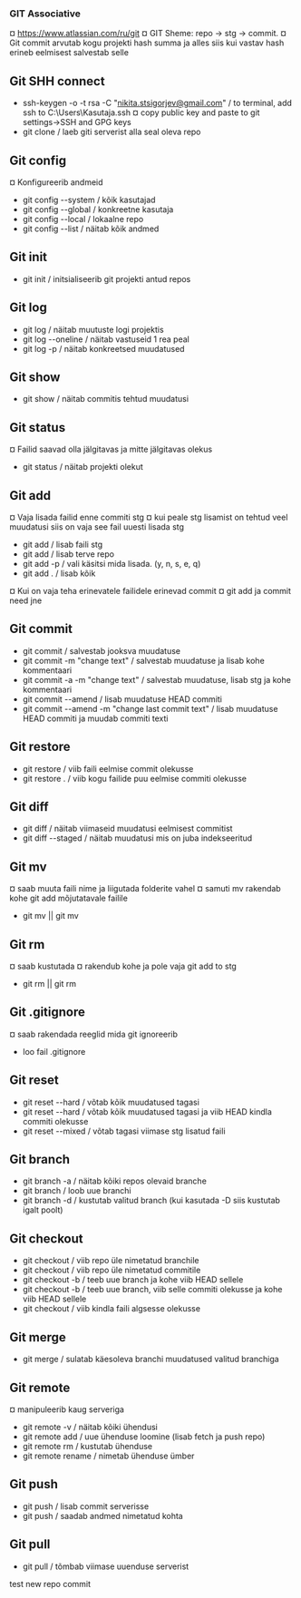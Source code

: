 ### GIT Associative
¤ https://www.atlassian.com/ru/git
¤ GIT Sheme: repo -> stg -> commit.
¤ Git commit arvutab kogu projekti hash summa ja alles siis kui vastav hash erineb eelmisest salvestab selle

## Git SHH connect
* ssh-keygen -o -t rsa -C "nikita.stsigorjev@gmail.com"             / to terminal, add ssh to C:\Users\Kasutaja\.ssh
¤ copy public key and paste to git settings->SSH and GPG keys
* git clone <git-repo-SHH>                                          / laeb giti serverist alla seal oleva repo

## Git config
¤ Konfigureerib andmeid
* git config --system   / kõik kasutajad
* git config --global   / konkreetne kasutaja
* git config --local    / lokaalne repo
* git config --list     / näitab kõik andmed

## Git init
* git init              / initsialiseerib git projekti antud repos

## Git log
* git log               / näitab muutuste logi projektis
* git log --oneline     / näitab vastuseid 1 rea peal
* git log -p            / näitab konkreetsed muudatused

## Git show
* git show <commitNr>   / näitab commitis tehtud muudatusi

## Git status
¤ Failid saavad olla jälgitavas ja mitte jälgitavas olekus
* git status            / näitab projekti olekut

## Git add
¤ Vaja lisada failid enne commiti stg
¤ kui peale stg lisamist on tehtud veel muudatusi siis on vaja see fail uuesti lisada stg
* git add <file>        / lisab faili stg
* git add <directory>   / lisab terve repo
* git add -p            / vali käsitsi mida lisada. (y, n, s, e, q)
* git add .             / lisab kõik

¤ Kui on vaja teha erinevatele failidele erinevad commit
¤ git add <file1> <file2>  ja commit need jne

## Git commit
* git commit                                            / salvestab jooksva muudatuse
* git commit -m "change text"                           / salvestab muudatuse ja lisab kohe kommentaari
* git commit -a -m "change text"                        / salvestab muudatuse, lisab stg ja kohe kommentaari
* git commit --amend                                    / lisab muudatuse HEAD commiti
* git commit --amend -m "change last commit text"       / lisab muudatuse HEAD commiti ja muudab commiti texti

## Git restore
* git restore <file>    / viib faili eelmise commit olekusse
* git restore .         / viib kogu failide puu eelmise commiti olekusse

## Git diff
* git diff              / näitab viimaseid muudatusi eelmisest commitist
* git diff --staged     / näitab muudatusi mis on juba indekseeritud

## Git mv
¤ saab muuta faili nime ja liigutada folderite vahel
¤ samuti mv rakendab kohe git add mõjutatavale failile
* git mv <file-name> <new-name> || git mv <file> </to-directory>

## Git rm
¤ saab kustutada
¤ rakendub kohe ja pole vaja git add to stg
* git rm <file> || git rm <directory>

## Git .gitignore
¤ saab rakendada reeglid mida git ignoreerib
* loo fail .gitignore

## Git reset
* git reset --hard                      / võtab kõik muudatused tagasi
* git reset --hard <commit-hash>        / võtab kõik muudatused tagasi ja viib HEAD kindla commiti olekusse
* git reset --mixed                     / võtab tagasi viimase stg lisatud faili

## Git branch
* git branch -a                 / näitab kõiki repos olevaid branche
* git branch <branch-name>      / loob uue branchi
* git branch -d <branch-name>   / kustutab valitud branch (kui kasutada -D siis kustutab igalt poolt)

## Git checkout
* git checkout <branch-name>                    / viib repo üle nimetatud branchile
* git checkout <commit-hash>                    / viib repo üle nimetatud commitile
* git checkout -b <branch-name>                 / teeb uue branch ja kohe viib HEAD sellele
* git checkout -b <branch-name> <commit-hash>   / teeb uue branch, viib selle commiti olekusse ja kohe viib HEAD sellele
* git checkout <file-name>                      / viib kindla faili algsesse olekusse

## Git merge
* git merge <branch-name>       / sulatab käesoleva branchi muudatused valitud branchiga

## Git remote
¤ manipuleerib kaug serveriga
* git remote -v                                 / näitab kõiki ühendusi
* git remote add <name> <repo-SSH>              / uue ühenduse loomine (lisab fetch ja push repo)
* git remote rm <name>                          / kustutab ühenduse
* git remote rename <old-name> <new-name>       / nimetab ühenduse ümber

## Git push
* git push                                      / lisab commit serverisse
* git push <name-to> <branch-name-to>           / saadab andmed nimetatud kohta

## Git pull
* git pull                      / tõmbab viimase uuenduse serverist

test new repo commit